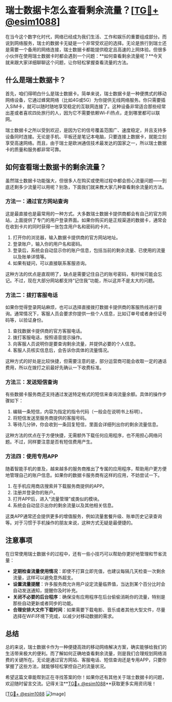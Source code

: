 # 瑞士数据卡怎么查看剩余流量？[[TG💪+ @esim1088](https://t.me/s/esim1088)]

在当今这个数字化时代，网络已经成为我们生活、工作和娱乐的重要组成部分。而说到网络服务，瑞士的数据卡无疑是一个非常受欢迎的选择。无论是旅行到瑞士还是需要一个备用的网络连接，瑞士数据卡都能提供稳定且高速的上网体验。但很多小伙伴在使用瑞士数据卡时都会遇到一个问题：**如何查看剩余流量呢？**今天就来跟大家详细聊聊这个问题，让你轻松掌握查看流量的方法。

## 什么是瑞士数据卡？

首先，咱们得明白什么是瑞士数据卡。简单来说，瑞士数据卡是一种便携式的移动网络设备，它通过蜂窝网络（比如4G或5G）为你提供无线网络服务。你只需要插入SIM卡，就可以随时随地享受稳定的互联网连接了。这种设备非常适合那些经常出差或者喜欢四处旅行的人，因为它不需要依赖Wi-Fi热点，走到哪里都可以联网。

瑞士数据卡之所以受到欢迎，是因为它的信号覆盖范围广、速度稳定，并且支持多设备同时连接。无论是手机、平板还是笔记本电脑，只要连接上数据卡，就能立刻享受高速网络。而且，由于瑞士是欧洲通信技术最发达的国家之一，所以瑞士数据卡的质量和服务都非常可靠。

## 如何查看瑞士数据卡的剩余流量？

虽然瑞士数据卡功能强大，但很多人在购买或使用过程中都会担心流量问题——到底还剩多少流量可以用呢？别急，下面我们就来教大家几种查看剩余流量的方法。

### 方法一：通过官方网站查询

这是最直接也是最常用的一种方式。大多数瑞士数据卡提供商都会有自己的官方网站，上面提供了专门的用户登录界面。如果你购买的是正规渠道的数据卡，通常会在收到卡片的同时获得一张包含用户名和密码的卡片。

1. 打开你的浏览器，输入数据卡提供商的官方网站地址。
2. 登录账户，输入你的用户名和密码。
3. 登录后，系统会自动显示你的账户信息，包括当前的剩余流量、已使用的流量以及账单详情等。
4. 如果有疑问，可以直接联系客服咨询。

这种方法的优点是直观明了，缺点是需要记住自己的账号密码，有时候可能会忘记。不过，现在大部分网站都支持“记住我”功能，所以这并不是太大的问题。

### 方法二：拨打客服电话

如果你觉得登录网站麻烦，也可以选择直接拨打数据卡提供商的客服热线进行查询。通常情况下，客服人员会要求你提供一些个人信息，比如订单号或者身份证号码等，以验证身份。

1. 查找数据卡提供商的官方客服电话。
2. 拨打客服电话，按照语音提示操作。
3. 向客服人员说明你是要查询剩余流量，并提供必要的个人信息。
4. 客服人员核实信息后，会告诉你具体的流量情况。

这种方式的好处是比较快捷，但需要注意的是，部分运营商可能会收取一定的通话费用，所以在拨打之前最好先确认一下收费标准。

### 方法三：发送短信查询

有些数据卡服务商还支持通过发送特定格式的短信来查询流量余额。具体的操作步骤如下：

1. 编辑一条短信，内容为指定的指令代码（一般会在说明书上标明）。
2. 将短信发送至服务商提供的客服号码。
3. 等待几分钟，你会收到一条回复短信，里面会详细列出你的剩余流量信息。

这种方法的优点在于方便快捷，无需额外下载任何应用程序，也不用担心网络问题。不过，同样要注意是否有短信费用产生。

### 方法四：使用专用APP

随着智能手机的普及，越来越多的服务商推出了专属的应用程序，帮助用户更方便地管理自己的账户信息。如果你的数据卡服务商有这样的应用，不妨尝试一下。

1. 在手机应用商店搜索并下载服务商提供的APP。
2. 注册并登录你的账户。
3. 打开APP后，进入“流量管理”或类似的模块。
4. 系统会自动显示出你的剩余流量以及其他相关信息。

这类APP通常还会提供更多的增值服务，例如流量套餐升级、账单历史记录查询等。对于习惯于手机操作的朋友来说，这种方式无疑是最便捷的。

## 注意事项

在日常使用瑞士数据卡的过程中，还有一些小技巧可以帮助你更好地管理和节省流量：

- **定期检查流量使用情况**：即使不打算立即充值，也建议每隔几天检查一次剩余流量，这样可以避免意外超支。
- **设置流量提醒**：许多服务商允许用户设定流量临界值，当达到某个百分比时会自动发送通知，提醒你及时补充。
- **关闭不必要的后台程序**：确保没有应用程序在后台偷偷消耗你的流量，特别是那些自动更新或者同步的功能。
- **合理安排大文件下载时间**：如果需要下载电影、音乐或者其他大型文件，尽量选择在WiFi环境下完成，以减少对移动数据的需求。

## 总结

总的来说，瑞士数据卡作为一种便捷高效的移动网络解决方案，确实能够给我们的生活带来极大的便利。而了解如何正确地查看剩余流量，则是我们合理规划网络消费的关键所在。无论是通过官方网站、客服电话、短信查询还是专用APP，只要你掌握了这些方法，就能够轻松掌控自己的流量状况。

希望这篇文章能帮到正在寻找答案的你！如果你还有其他关于瑞士数据卡的问题，欢迎随时留言交流。记得关注**[TG💪+ @esim1088](https://t.me/s/esim1088)**获取更多实用资讯哦！

[[TG💪+ @esim1088](https://t.me/s/esim1088) ![Image](https://i.postimg.cc/4NQfJmqS/Snipaste-2025-05-13-00-14-12.png)]